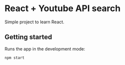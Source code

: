 # React + Youtube API search

Simple project to learn React.

## Getting started

Runs the app in the development mode:
```
npm start
```

